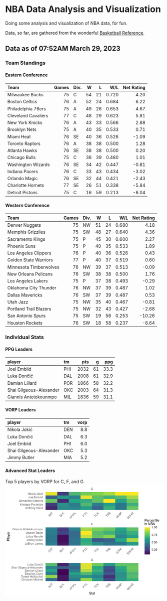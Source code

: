 # NBA Data Analysis and Visualization

Doing some analysis and visualization of NBA data, for fun.

Data, so far, are gathered from the wonderful [Basketball
Reference](https://www.basketball-reference.com/).

## Data as of 07:52AM March 29, 2023

### Team Standings

#### Eastern Conference

| Team                | Games | Div. |   W |   L |   W/L | Net Rating |
|:--------------------|------:|:-----|----:|----:|------:|-----------:|
| Milwaukee Bucks     |    75 | C    |  54 |  21 | 0.720 |       4.20 |
| Boston Celtics      |    76 | A    |  52 |  24 | 0.684 |       6.22 |
| Philadelphia 76ers  |    75 | A    |  49 |  26 | 0.653 |       4.67 |
| Cleveland Cavaliers |    77 | C    |  48 |  29 | 0.623 |       5.81 |
| New York Knicks     |    76 | A    |  43 |  33 | 0.566 |       2.88 |
| Brooklyn Nets       |    75 | A    |  40 |  35 | 0.533 |       0.71 |
| Miami Heat          |    76 | SE   |  40 |  36 | 0.526 |      -1.09 |
| Toronto Raptors     |    76 | A    |  38 |  38 | 0.500 |       1.28 |
| Atlanta Hawks       |    76 | SE   |  38 |  38 | 0.500 |       0.20 |
| Chicago Bulls       |    75 | C    |  36 |  39 | 0.480 |       1.01 |
| Washington Wizards  |    76 | SE   |  34 |  42 | 0.447 |      -0.81 |
| Indiana Pacers      |    76 | C    |  33 |  43 | 0.434 |      -3.02 |
| Orlando Magic       |    76 | SE   |  32 |  44 | 0.421 |      -2.43 |
| Charlotte Hornets   |    77 | SE   |  26 |  51 | 0.338 |      -5.84 |
| Detroit Pistons     |    75 | C    |  16 |  59 | 0.213 |      -8.04 |

#### Western Conference

| Team                   | Games | Div. |   W |   L |   W/L | Net Rating |
|:-----------------------|------:|:-----|----:|----:|------:|-----------:|
| Denver Nuggets         |    75 | NW   |  51 |  24 | 0.680 |       4.18 |
| Memphis Grizzlies      |    75 | SW   |  48 |  27 | 0.640 |       4.36 |
| Sacramento Kings       |    75 | P    |  45 |  30 | 0.600 |       2.27 |
| Phoenix Suns           |    75 | P    |  40 |  35 | 0.533 |       1.89 |
| Los Angeles Clippers   |    76 | P    |  40 |  36 | 0.526 |       0.43 |
| Golden State Warriors  |    77 | P    |  40 |  37 | 0.519 |       0.60 |
| Minnesota Timberwolves |    76 | NW   |  39 |  37 | 0.513 |      -0.09 |
| New Orleans Pelicans   |    76 | SW   |  38 |  38 | 0.500 |       1.76 |
| Los Angeles Lakers     |    75 | P    |  37 |  38 | 0.493 |      -0.29 |
| Oklahoma City Thunder  |    76 | NW   |  37 |  39 | 0.487 |       1.02 |
| Dallas Mavericks       |    76 | SW   |  37 |  39 | 0.487 |       0.53 |
| Utah Jazz              |    75 | NW   |  35 |  40 | 0.467 |      -0.81 |
| Portland Trail Blazers |    75 | NW   |  32 |  43 | 0.427 |      -2.68 |
| San Antonio Spurs      |    75 | SW   |  19 |  56 | 0.253 |     -10.26 |
| Houston Rockets        |    76 | SW   |  18 |  58 | 0.237 |      -8.64 |

### Individual Stats

#### PPG Leaders

| player                  | tm  |  pts |   g |  ppg |
|:------------------------|:----|-----:|----:|-----:|
| Joel Embiid             | PHI | 2032 |  61 | 33.3 |
| Luka Dončić             | DAL | 2008 |  61 | 32.9 |
| Damian Lillard          | POR | 1866 |  58 | 32.2 |
| Shai Gilgeous-Alexander | OKC | 2003 |  64 | 31.3 |
| Giannis Antetokounmpo   | MIL | 1836 |  59 | 31.1 |

#### VORP Leaders

| player                  | tm  | vorp |
|:------------------------|:----|-----:|
| Nikola Jokić            | DEN |  8.8 |
| Luka Dončić             | DAL |  6.3 |
| Joel Embiid             | PHI |  6.0 |
| Shai Gilgeous-Alexander | OKC |  5.3 |
| Jimmy Butler            | MIA |  5.2 |

#### Advanced Stat Leaders

Top 5 players by VORP for C, F, and G.
![](README_files/figure-gfm/README-unnamed-chunk-7-1.png)<!-- -->
